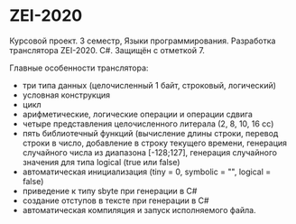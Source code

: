 # ZEI-2020
Курсовой проект. 3 семестр, Языки программирования. Разработка транслятора ZEI-2020. C#.
Защищён с отметкой 7.

Главные особенности транслятора:
- три типа данных (целочисленный 1 байт, строковый, логический)
- условная конструкция
- цикл 
- арифметические, логические операции и операции сдвига
- четыре представления целочисленного литерала (2, 8, 10, 16 сс)
- пять библиотечный функций (вычисление длины строки, перевод строки в число, добавление в строку текущего времени, генерация случайного числа из диапазона [-128;127], генерация случайного значения для типа logical (true или false)
- автоматическая инициализация (tiny = 0, symbolic = "", logical = false)
- приведение к типу sbyte при генерации в С#
- создание отступов в тексте при генерации в C#
- автоматическая компиляция и запуск исполняемого файла.
